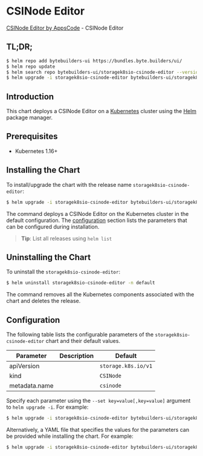 # CSINode Editor

[CSINode Editor by AppsCode](https://byte.builders) - CSINode Editor

## TL;DR;

```bash
$ helm repo add bytebuilders-ui https://bundles.byte.builders/ui/
$ helm repo update
$ helm search repo bytebuilders-ui/storagek8sio-csinode-editor --version=v0.4.2
$ helm upgrade -i storagek8sio-csinode-editor bytebuilders-ui/storagek8sio-csinode-editor -n default --create-namespace --version=v0.4.2
```

## Introduction

This chart deploys a CSINode Editor on a [Kubernetes](http://kubernetes.io) cluster using the [Helm](https://helm.sh) package manager.

## Prerequisites

- Kubernetes 1.16+

## Installing the Chart

To install/upgrade the chart with the release name `storagek8sio-csinode-editor`:

```bash
$ helm upgrade -i storagek8sio-csinode-editor bytebuilders-ui/storagek8sio-csinode-editor -n default --create-namespace --version=v0.4.2
```

The command deploys a CSINode Editor on the Kubernetes cluster in the default configuration. The [configuration](#configuration) section lists the parameters that can be configured during installation.

> **Tip**: List all releases using `helm list`

## Uninstalling the Chart

To uninstall the `storagek8sio-csinode-editor`:

```bash
$ helm uninstall storagek8sio-csinode-editor -n default
```

The command removes all the Kubernetes components associated with the chart and deletes the release.

## Configuration

The following table lists the configurable parameters of the `storagek8sio-csinode-editor` chart and their default values.

|   Parameter   | Description |            Default             |
|---------------|-------------|--------------------------------|
| apiVersion    |             | <code>storage.k8s.io/v1</code> |
| kind          |             | <code>CSINode</code>           |
| metadata.name |             | <code>csinode</code>           |


Specify each parameter using the `--set key=value[,key=value]` argument to `helm upgrade -i`. For example:

```bash
$ helm upgrade -i storagek8sio-csinode-editor bytebuilders-ui/storagek8sio-csinode-editor -n default --create-namespace --version=v0.4.2 --set apiVersion=storage.k8s.io/v1
```

Alternatively, a YAML file that specifies the values for the parameters can be provided while
installing the chart. For example:

```bash
$ helm upgrade -i storagek8sio-csinode-editor bytebuilders-ui/storagek8sio-csinode-editor -n default --create-namespace --version=v0.4.2 --values values.yaml
```
